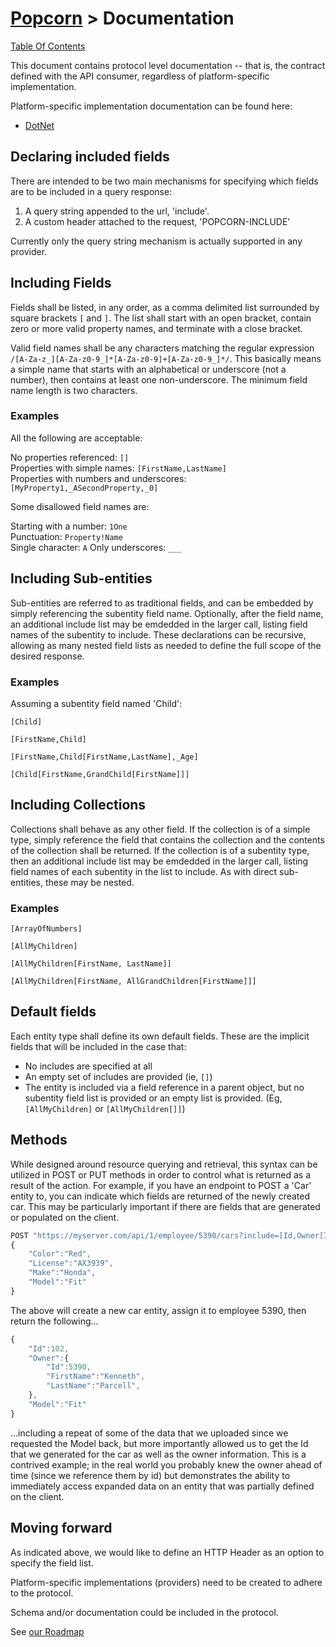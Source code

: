 # [Popcorn](../README.md) > Documentation

[Table Of Contents](TableOfContents.md)

This document contains protocol level documentation -- that is, the contract defined with the API consumer, regardless of platform-specific implementation.

Platform-specific implementation documentation can be found here:
+ [DotNet](dotnet/DotNetDocumentation.md)
 
<a name="includedFields"/>

## Declaring included fields
There are intended to be two main mechanisms for specifying which fields are to be included in a query response:
1. A query string appended to the url, 'include'.
2. A custom header attached to the request, 'POPCORN-INCLUDE'
 
Currently only the query string mechanism is actually supported in any provider.

<a name="includingFields"/>

## Including Fields
Fields shall be listed, in any order, as a comma delimited list surrounded by square brackets `[` and `]`.  The list shall start with an open bracket, contain zero or more valid property names, and terminate with a close bracket.

Valid field names shall be any characters matching the regular expression `/[A-Za-z_][A-Za-z0-9_]*[A-Za-z0-9]+[A-Za-z0-9_]*/`.
This basically means a simple name that starts with an alphabetical or underscore (not a number), then contains at least one non-underscore.
The minimum field name length is two characters.

### Examples
All the following are acceptable:

No properties referenced: `[]`  
Properties with simple names: `[FirstName,LastName]`  
Properties with numbers and underscores: `[MyProperty1,_ASecondProperty,_0]`  

Some disallowed field names are:

Starting with a number: `1One`  
Punctuation: `Property!Name`  
Single character: `A`
Only underscores: `___`

<a name="includingSubEntities"/>

## Including Sub-entities
Sub-entities are referred to as traditional fields, and can be embedded by simply referencing the subentity field name.  Optionally, after the field name, an additional include list may be emdedded in the larger call, 
listing field names of the subentity to include.  These declarations can be recursive, allowing as many nested field lists as needed to define the full scope of the desired response.

### Examples
Assuming a subentity field named 'Child':

`[Child]`

`[FirstName,Child]`

`[FirstName,Child[FirstName,LastName],_Age]`

`[Child[FirstName,GrandChild[FirstName]]]`

<a name="includingCollections"/>

## Including Collections
Collections shall behave as any other field.  If the collection is of a simple type, simply reference the field that contains the collection and the contents of the collection shall be returned.  If the collection is of a subentity type,
then an additional include list may be emdedded in the larger call, listing field names of each subentity in the list to include.  As with direct sub-entities, these may be nested.

### Examples

`[ArrayOfNumbers]`

`[AllMyChildren]`

`[AllMyChildren[FirstName, LastName]]`

`[AllMyChildren[FirstName, AllGrandChildren[FirstName]]]`

<a name="defaultFields"/>

## Default fields
Each entity type shall define its own default fields.  These are the implicit fields that will be included in the case that:
+ No includes are specified at all
+ An empty set of includes are provided (ie, ```[]```)
+ The entity is included via a field reference in a parent object, but no subentity field list is provided or an empty list is provided. (Eg, ```[AllMyChildren]``` or ```[AllMyChildren[]]```)

<a name="methods"/>

## Methods
While designed around resource querying and retrieval, this syntax can be utilized in POST or PUT methods in order to control what is returned as a result of the action.  For example, if you have an endpoint to POST a 'Car' entity to, you can 
indicate which fields are returned of the newly created car.  This may be particularly important if there are fields that are generated or populated on the client.

```javascript
POST "https://myserver.com/api/1/employee/5390/cars?include=[Id,Owner[Id,FirstName,LastName],Model]"
{
    "Color":"Red",
    "License":"AX3939",
    "Make":"Honda",
    "Model":"Fit"
}
```

The above will create a new car entity, assign it to employee 5390, then return the following...

```javascript
{
    "Id":102,
    "Owner":{
        "Id":5390,
        "FirstName":"Kenneth",
        "LastName":"Parcell",
    },
    "Model":"Fit"
}
```

...including a repeat of some of the data that we uploaded since we requested the Model back, but more importantly allowed us to get the Id that we generated for the car as well as the owner information.  This is a contrived example; in the real world
you probably knew the owner ahead of time (since we reference them by id) but demonstrates the ability to immediately access expanded data on an entity that was partially defined on the client.

<a name="movingForward"/>

## Moving forward
As indicated above, we would like to define an HTTP Header as an option to specify the field list.

Platform-specific implementations (providers) need to be created to adhere to the protocol.

Schema and/or documentation could be included in the protocol.

See [our Roadmap](Roadmap.md)


